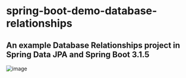 # spring-boot-demo-database-relationships
An example Database Relationships project in Spring Data JPA and Spring Boot 3.1.5 
-----------------------------------------------------------------
![image](https://github.com/TheAkylino/spring-boot-demo-jpa-hibernate/assets/40051292/362ed87b-2561-489c-bf09-92ade93853c7)

